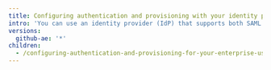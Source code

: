 ```yaml
---
title: Configuring authentication and provisioning with your identity provider
intro: 'You can use an identity provider (IdP) that supports both SAML single sign-on (SSO) and System for Cross-domain Identity Management (SCIM) to configure authentication and user provisioning for {% data variables.product.product_location %}.'
versions:
  github-ae: '*'
children:
  - /configuring-authentication-and-provisioning-for-your-enterprise-using-azure-ad
---
```


